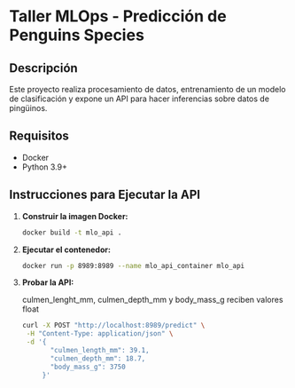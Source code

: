 # Taller MLOps - Predicción de Penguins Species

## Descripción
Este proyecto realiza procesamiento de datos, entrenamiento de un modelo de clasificación y expone un API para hacer inferencias sobre datos de pingüinos.

## Requisitos
- Docker
- Python 3.9+ 


## Instrucciones para Ejecutar la API

1. **Construir la imagen Docker:**

   ```bash
   docker build -t mlo_api .

2. **Ejecutar el contenedor:**

    ```bash
   docker run -p 8989:8989 --name mlo_api_container mlo_api

3. **Probar la API:**

   culmen_lenght_mm, culmen_depth_mm y body_mass_g reciben valores float  

    ```bash
   curl -X POST "http://localhost:8989/predict" \
     -H "Content-Type: application/json" \
     -d '{
           "culmen_length_mm": 39.1,
           "culmen_depth_mm": 18.7,
           "body_mass_g": 3750
         }'
    